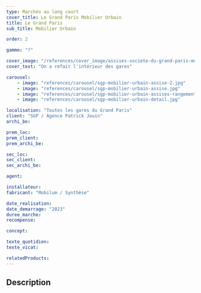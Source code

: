 ```yaml
---
type: Marchés au long court
cover_title: Le Grand Paris Mobilier Urbain
title: Le Grand Paris
sub_title: Mobilier Urbain

order: 2

gamme: "?"

cover_image: "/references/cover_image/assises-societe-du-grand-paris-mu.jpg"
cover_text: "On a refait l'intérieur des gares"

carousel:
    - image: "references/carousel/sgp-mobilier-urbain-assise-2.jpg"
    - image: "references/carousel/sgp-mobilier-urbain-assise.jpg"
    - image: "references/carousel/sgp-mobilier-urbain-assises-rangements.jpg"
    - image: "references/carousel/sgp-mobilier-urbain-detail.jpg"

localisation: "Toutes les gares du Grand Paris"
client: "SGP / Agence Patrick Jouin"
archi_be:

prem_loc:
prem_client:
prem_archi_be:

sec_loc:
sec_client:
sec_archi_be:

agent:

installateur:
fabricant: "Mobilum / Synthèse"

date_realisation:
date_demarrage: "2023"
duree_marche:
recompense:

concept:

texte_quotidien:
texte_vicat:

relatedProducts:
---
```


## Description
